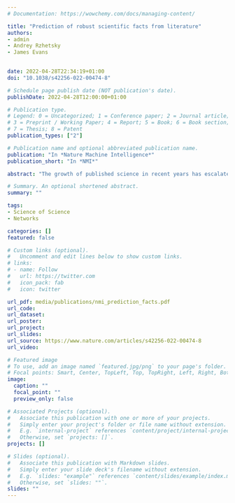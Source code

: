 ```yaml
---
# Documentation: https://wowchemy.com/docs/managing-content/

title: "Prediction of robust scientific facts from literature"
authors:
- admin
- Andrey Rzhetsky
- James Evans
  

date: 2022-04-28T22:34:19+01:00
doi: "10.1038/s42256-022-00474-8"

# Schedule page publish date (NOT publication's date).
publishDate: 2022-04-28T12:00:00+01:00

# Publication type.
# Legend: 0 = Uncategorized; 1 = Conference paper; 2 = Journal article;
# 3 = Preprint / Working Paper; 4 = Report; 5 = Book; 6 = Book section;
# 7 = Thesis; 8 = Patent
publication_types: ["2"]

# Publication name and optional abbreviated publication name.
publication: "In *Nature Machine Intelligence*"
publication_short: "In *NMI*"

abstract: "The growth of published science in recent years has escalated the difficulty that human and algorithmic agents face in reasoning over prior knowledge to select the next experiment. This challenge is increased by uncertainty about the reproducibility of published findings. The availability of massive digital archives, machine reading, extraction tools and automated high-throughput experiments allows us to evaluate these challenges computationally at scale and identify novel opportunities to craft policies that accelerate scientific progress. Here we demonstrate a Bayesian calculus that enables positive prediction of robust scientific claims with findings extracted from published literature, weighted by scientific, social and institutional factors demonstrated to increase replicability. Illustrated with the case of gene regulatory interactions, our approach automatically estimates and counteracts sources of bias, revealing that scientifically focused but socially and institutionally diverse research activity is most likely to replicate. This results in updated certainty about the literature, which accurately predicts robust scientific facts on which new experiments should build. Our findings allow us to identify and evaluate policy recommendations for scientific institutions that may increase robust scientific knowledge, including sponsorship of increased diversity of and independence between investigations of any particular scientific phenomenon, and diversity of scientific phenomena investigated."

# Summary. An optional shortened abstract.
summary: ""

tags: 
- Science of Science
- Networks 

categories: []
featured: false

# Custom links (optional).
#   Uncomment and edit lines below to show custom links.
# links:
# - name: Follow
#   url: https://twitter.com
#   icon_pack: fab
#   icon: twitter

url_pdf: media/publications/nmi_prediction_facts.pdf
url_code:
url_dataset:
url_poster:
url_project:
url_slides:
url_source: https://www.nature.com/articles/s42256-022-00474-8
url_video:

# Featured image
# To use, add an image named `featured.jpg/png` to your page's folder. 
# Focal points: Smart, Center, TopLeft, Top, TopRight, Left, Right, BottomLeft, Bottom, BottomRight.
image:
  caption: ""
  focal_point: ""
  preview_only: false

# Associated Projects (optional).
#   Associate this publication with one or more of your projects.
#   Simply enter your project's folder or file name without extension.
#   E.g. `internal-project` references `content/project/internal-project/index.md`.
#   Otherwise, set `projects: []`.
projects: []

# Slides (optional).
#   Associate this publication with Markdown slides.
#   Simply enter your slide deck's filename without extension.
#   E.g. `slides: "example"` references `content/slides/example/index.md`.
#   Otherwise, set `slides: ""`.
slides: ""
---
```

